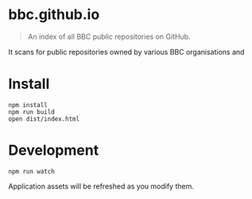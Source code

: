 # bbc.github.io

> An index of all BBC public repositories on GitHub.

It scans for public repositories owned by various BBC organisations and

# Install

    npm install
    npm run build
    open dist/index.html

# Development

    npm run watch

Application assets will be refreshed as you modify them.